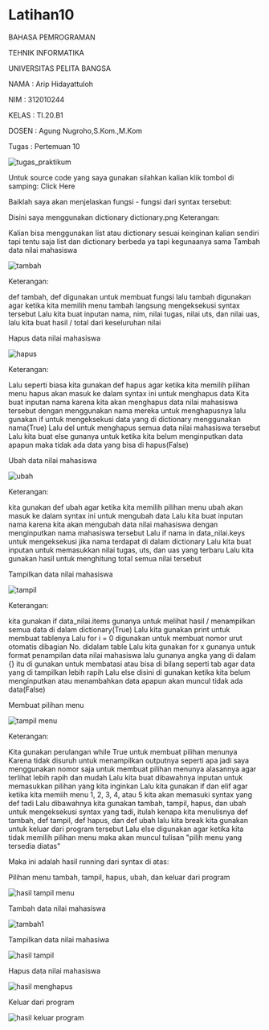 # Latihan10

BAHASA PEMROGRAMAN

TEHNIK INFORMATIKA

UNIVERSITAS PELITA BANGSA

NAMA : Arip Hidayattuloh

NIM : 312010244

KELAS : TI.20.B1

DOSEN : Agung Nugroho,S.Kom.,M.Kom

Tugas : Pertemuan 10

![tugas_praktikum](https://user-images.githubusercontent.com/72840534/101016895-f87bd480-359b-11eb-8f23-f964ee0ab43e.png)

Untuk source code yang saya gunakan silahkan kalian klik tombol di samping: Click Here

Baiklah saya akan menjelaskan fungsi - fungsi dari syntax tersebut:

Disini saya menggunakan dictionary
dictionary.png
Keterangan:

Kalian bisa menggunakan list atau dictionary sesuai keinginan kalian sendiri tapi tentu saja list dan dictionary berbeda ya tapi kegunaanya sama
Tambah data nilai mahasiswa

![tambah](https://user-images.githubusercontent.com/72840534/101018975-d899e000-359e-11eb-8bb5-a4a9c7eee931.jpg)


Keterangan:

def tambah, def digunakan untuk membuat fungsi lalu tambah digunakan agar ketika kita memilih menu tambah langsung mengeksekusi syntax tersebut
Lalu kita buat inputan nama, nim, nilai tugas, nilai uts, dan nilai uas, lalu kita buat hasil / total dari keseluruhan nilai

Hapus data nilai mahasiswa

![hapus](https://user-images.githubusercontent.com/72840534/101017351-8c4da080-359c-11eb-90e3-3e68ca46a5b7.jpg)

Keterangan:

Lalu seperti biasa kita gunakan def hapus agar ketika kita memilih pilihan menu hapus akan masuk ke dalam syntax ini untuk menghapus data
Kita buat inputan nama karena kita akan menghapus data nilai mahasiswa tersebut dengan menggunakan nama mereka untuk menghapusnya
lalu gunakan if untuk mengeksekusi data yang di dictionary menggunakan nama(True)
Lalu del untuk menghapus semua data nilai mahasiswa tersebut
Lalu kita buat else gunanya untuk ketika kita belum menginputkan data apapun maka tidak ada data yang bisa di hapus(False)

Ubah data nilai mahasiswa

![ubah](https://user-images.githubusercontent.com/72840534/101017457-b606c780-359c-11eb-9cce-a479f2e5f762.jpg)


Keterangan:

kita gunakan def ubah agar ketika kita memilih pilihan menu ubah akan masuk ke dalam syntax ini untuk mengubah data
Lalu kita buat inputan nama karena kita akan mengubah data nilai mahasiswa dengan menginputkan nama mahasiswa tersebut
Lalu if nama in data_nilai.keys untuk mengeksekusi jika nama terdapat di dalam dictionary
Lalu kita buat inputan untuk memasukkan nilai tugas, uts, dan uas yang terbaru
Lalu kita gunakan hasil untuk menghitung total semua nilai tersebut


Tampilkan data nilai mahasiswa

![tampil](https://user-images.githubusercontent.com/72840534/101017574-d898e080-359c-11eb-95fe-10f95858bdca.jpg)

Keterangan:

kita gunakan if data_nilai.items gunanya untuk melihat hasil / menampilkan semua data di dalam dictionary(True)
Lalu kita gunakan print untuk membuat tablenya
Lalu for i = 0 digunakan untuk membuat nomor urut otomatis dibagian No. didalam table
Lalu kita gunakan for x gunanya untuk format penampilan data nilai mahasiswa
lalu gunanya angka yang di dalam {} itu di gunakan untuk membatasi atau bisa di bilang seperti tab agar data yang di tampilkan lebih rapih
Lalu else disini di gunakan ketika kita belum menginputkan atau menambahkan data apapun akan muncul tidak ada data(False)

Membuat pilihan menu

![tampil menu](https://user-images.githubusercontent.com/72840534/101017837-31687900-359d-11eb-9e21-d83eca35909b.jpg)

Keterangan:

Kita gunakan perulangan while True untuk membuat pilihan menunya
Karena tidak disuruh untuk menampilkan outputnya seperti apa jadi saya menggunakan nomor saja untuk membuat pilihan menunya alasannya agar terlihat lebih rapih dan mudah
Lalu kita buat dibawahnya inputan untuk memasukkan pilihan yang kita inginkan
Lalu kita gunakan if dan elif agar ketika kita memiih menu 1, 2, 3, 4, atau 5 kita akan memasuki syntax yang def tadi
Lalu dibawahnya kita gunakan tambah, tampil, hapus, dan ubah untuk mengeksekusi syntax yang tadi, itulah kenapa kita menulisnya def tambah, def tampil, def hapus, dan def ubah
lalu kita break kita gunakan untuk keluar dari program tersebut
Lalu else digunakan agar ketika kita tidak memilih pilihan menu maka akan muncul tulisan "pilih menu yang tersedia diatas"

Maka ini adalah hasil running dari syntax di atas:

Pilihan menu tambah, tampil, hapus, ubah, dan keluar dari program

![hasil tampil menu](https://user-images.githubusercontent.com/72840534/101018021-768cab00-359d-11eb-84c0-0add2c279a8b.jpg)


Tambah data nilai mahasiswa

![tambah1](https://user-images.githubusercontent.com/72840534/101018708-7640df80-359e-11eb-88b1-56f83321c490.jpg)


Tampilkan data nilai mahasiwa

![hasil tampil](https://user-images.githubusercontent.com/72840534/101018176-b5226580-359d-11eb-922c-5617c85fbd6a.jpg)

Hapus data nilai mahasiswa

![hasil menghapus](https://user-images.githubusercontent.com/72840534/101018259-ce2b1680-359d-11eb-8dbd-8c15db2fe560.jpg)


Keluar dari program

![hasil keluar program](https://user-images.githubusercontent.com/72840534/101018435-15190c00-359e-11eb-9cf4-4a1745614c17.jpg)

